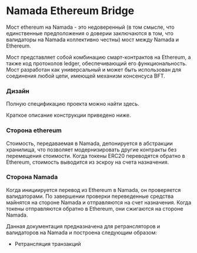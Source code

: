 # Namada Ethereum Bridge

Мост ethereum на Namada - это недоверенный (в том смысле, что единственные предположения о доверии заключаются в том, что валидаторы на Namada коллективно честны) мост между Namada и Ethereum.

Мост представляет собой комбинацию смарт-контрактов на Ethereum, а также код протоколов ledger, обеспечивающий его функциональность. Мост разработан как универсальный и может быть использован для соединения любой цепи, имеющей механизм консенсуса BFT.

### Дизайн&#x20;

Полную спецификацию проекта можно найти здесь.

Краткое описание конструкции приведено ниже.

### Сторона ethereum&#x20;

Стоимость, передаваемая в Namada, депонируется в абстракции хранилища, что позволяет модернизировать другие контракты без перемещения стоимости. Когда токены ERC20 переводятся обратно в Ethereum, стоимость выводится из эскроу на счета назначения.

### Сторона Namada&#x20;

Когда инициируется перевод из Ethereum в Namada, он проверяется валидаторами. По завершении проверки переведенные средства майнятся на стороне Namada и отправляются на счет назначения. Когда токены отправляются обратно в Ethereum, они сжигаются на стороне Namada.

Данная документация предназначена для ретрансляторов и валидаторов на Namada и построена следующим образом:

* Ретрансляция транзакций
